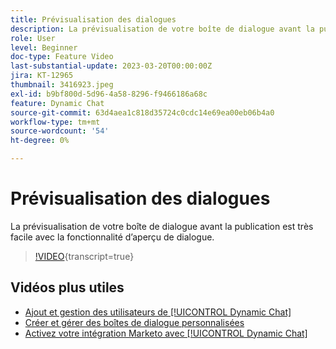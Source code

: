 ```yaml
---
title: Prévisualisation des dialogues
description: La prévisualisation de votre boîte de dialogue avant la publication est très facile avec la fonctionnalité d’aperçu de dialogue.
role: User
level: Beginner
doc-type: Feature Video
last-substantial-update: 2023-03-20T00:00:00Z
jira: KT-12965
thumbnail: 3416923.jpeg
exl-id: b9bf800d-5d96-4a58-8296-f9466186a68c
feature: Dynamic Chat
source-git-commit: 63d4aea1c818d35724c0cdc14e69ea00eb06b4a0
workflow-type: tm+mt
source-wordcount: '54'
ht-degree: 0%

---
```


# Prévisualisation des dialogues

La prévisualisation de votre boîte de dialogue avant la publication est très facile avec la fonctionnalité d’aperçu de dialogue.

>[!VIDEO](https://video.tv.adobe.com/v/3436850/?quality=12&learn=on&captions=fre_fr){transcript=true}

## Vidéos plus utiles

* [Ajout et gestion des utilisateurs de [!UICONTROL Dynamic Chat]](user-management.md)
* [Créer et gérer des boîtes de dialogue personnalisées](dialogue-management.md)
* [Activez votre intégration Marketo avec [!UICONTROL Dynamic Chat]](marketo-integration.md)
